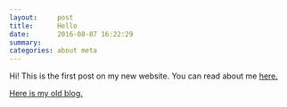 ```yaml
---
layout:     post
title:      Hello
date:       2016-08-07 16:22:29
summary:    
categories: about meta
---
```


Hi! This is the first post on my new website. You can read about me [here.](/about)

[Here is my old blog.](http://premgane.wordpress.com)
